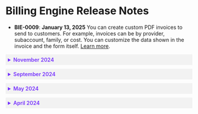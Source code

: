 # Billing Engine Release Notes

* **BIE-0009**: **January 13, 2025** You can create custom PDF invoices to send to customers. For example, invoices can be by provider, subaccount, family, or cost. You can customize the data shown in the invoice and the form itself. [Learn more](billing-engine/tutorials/invoicegenerator).


 <details style="background:#f2f2f2; padding:6px; margin:10px 0px 0px 0px">
   <summary markdown="span" style="color:#7632FE; font-weight:600">November 2024</summary>

<div style="padding-left:16px">

* **BIE-0008**: **November 5, 2024** You can define asset groups, which allow you to view and manage data with a set of filters that apply to different pages. [Learn more](billing-engine/tutorials/dashboard/).

 </div>
 </details>

 <details style="background:#f2f2f2; padding:6px; margin:10px 0px 0px 0px">
   <summary markdown="span" style="color:#7632FE; font-weight:600">September 2024</summary>

<div style="padding-left:16px">

* **BIE-0007**: **September 26, 2024** With allocation assignments, you can generate reports that show costs based on identifiers of your choice. [Learn more](billing-engine/tutorials/allocation-assignments).
* **BIE-0006**: **September 25, 2024** The onboarding process of connecting your Google Cloud billing account to your Billing Engine account has been updated. [Learn more](billing-engine/get-started/connect-google).
* **BIE-0005**: **September 16, 2024** Azure MCA users can connect to Billing Engine. [Learn more](billing-engine/get-started/connect-azure).

 </div>
 </details>

 <details style="background:#f2f2f2; padding:6px; margin:10px 0px 0px 0px">
   <summary markdown="span" style="color:#7632FE; font-weight:600">May 2024</summary>

<div style="padding-left:16px">

* **BIE-0004**: **May 18, 2024** Billing Engine supports the FinOps Foundation's [FOCUS](https://focus.finops.org/) Specifications. [Learn more](billing-engine/tutorials/analysis).

 </div>
 </details>

 <details style="background:#f2f2f2; padding:6px; margin:10px 0px 0px 0px">
   <summary markdown="span" style="color:#7632FE; font-weight:600">April 2024</summary>

<div style="padding-left:16px">

* **BIE-0003**: **April 24, 2024** You can connect an existing Spot Account that is not linked to Azure for other Spot products to Billing Engine for an Azure billing account. [Learn more](billing-engine/get-started/connect-azure).

* **BIE-0002**: **April 22, 2024** You can view how savings are calculated for each cloud provider. [Learn more](connect-your-cloud-provider/dashboard?id=eco-service-savings-definition).

* **BIE-0001**: **April 22, 2024** You can connect Billing Engine to your Google Cloud billing account using read-only access to cost, usage, and bill data. 

 </div>
 </details>
